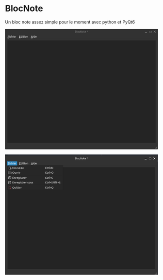 # BlocNote

Un bloc note assez simple pour le moment avec python et PyQt6

![Capture d’écran du 2023-09-26 22-58-45.png](docs%2Fscreenshots%2FCapture%20d%E2%80%99%C3%A9cran%20du%202023-09-26%2022-58-45.png)

![Capture d’écran du 2023-09-26 22-59-13.png](docs%2Fscreenshots%2FCapture%20d%E2%80%99%C3%A9cran%20du%202023-09-26%2022-59-13.png)